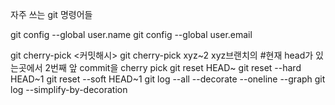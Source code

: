 자주 쓰는 git 명령어들

git config --global user.name
git config --global user.email


git cherry-pick <커밋해시>
git cherry-pick xyz~2 xyz브랜치의 #현재 head가 있는곳에서 2번째 앞 commit을 cherry pick
git reset HEAD~
git reset --hard HEAD~1
git reset --soft HEAD~1
git log --all --decorate --oneline --graph
git log --simplify-by-decoration
